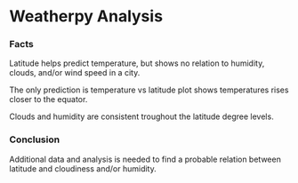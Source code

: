 # Weatherpy Analysis
### Facts
Latitude helps predict temperature, but shows no relation to humidity, clouds, and/or wind speed in a city.

The only prediction is temperature vs latitude plot shows temperatures rises closer to the equator.

Clouds and humidity are consistent troughout the latitude degree levels.

### Conclusion
Additional data and analysis is needed to find a probable relation between latitude and cloudiness and/or humidity.
